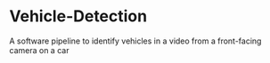# Vehicle-Detection
A software pipeline to identify vehicles in a video from a front-facing camera on a car
